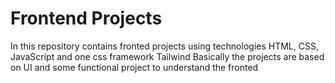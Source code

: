 # Frontend Projects 

In this repository contains fronted projects using technologies HTML, CSS, JavaScript and one css framework Tailwind
Basically the projects are based on UI and some functional project to understand the fronted 
